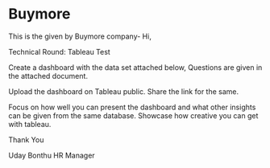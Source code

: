 # Buymore
This is the given by Buymore company-
Hi,

Technical Round: Tableau Test

Create a dashboard with the data set attached below, Questions are given in the attached document.

Upload the dashboard on Tableau public. Share the link for the same.

Focus on how well you can present the dashboard and what other insights can be given from the same database. Showcase how creative you can get with tableau.



Thank You

Uday Bonthu
HR Manager
